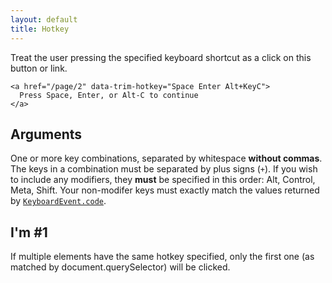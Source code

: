 ```yaml
---
layout: default
title: Hotkey
---
```


Treat the user pressing the specified keyboard shortcut as a click on this button or link.

    <a href="/page/2" data-trim-hotkey="Space Enter Alt+KeyC">
      Press Space, Enter, or Alt-C to continue
    </a>

## Arguments

One or more key combinations, separated by whitespace **without commas**. The keys in a combination must be separated by plus signs (`+`). If you wish to include any modifiers, they **must** be specified in this order: Alt, Control, Meta, Shift. Your non-modifer keys must exactly match the values returned by [`KeyboardEvent.code`](https://developer.mozilla.org/en-US/docs/Web/API/KeyboardEvent/code).

## I'm #1

If multiple elements have the same hotkey specified, only the first one (as matched by document.querySelector) will be clicked.
